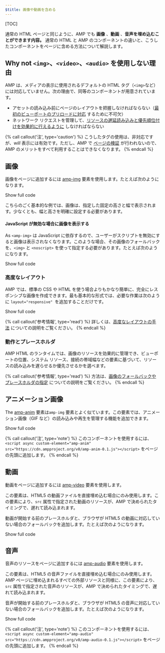```yaml
---
$title: 画像や動画を含める
---
```


[TOC]

通常の HTML ページと同じように、AMP でも **画像** 、**動画** 、**音声を埋め込むことができます内容。** 通常の HTML と AMP のコンポーネントの違いと、こうしたコンポーネントをページに含める方法について解説します。

##  Why not `<img>`、`<video>`、`<audio>` を使用しない理由

AMP は、メディアの表示に使用されるデフォルトの HTML タグ（`<img>`など）には対応していません。次の理由で、同等のコンポーネントが用意されています。

*  アセットの読み込み前にページのレイアウトを把握しなければならない（[最初のビューポートのプリロードに対応](/ja/learn/about-how/#size-all-resources-statically) するために不可欠）
*  ネットワーク リクエストを管理して、[リソースの遅延読み込みと優先順位付けを効果的に行えるように](/ja/learn/about-how/#prioritize-resource-loading) しなければならない

{% call callout('注', type='caution') %}
こうしたタグの使用は、非対応ですが、*will* 表示には有効です。ただし、AMP で [ページの検証](/ja/docs/fundamentals/validate.html) が行われないので、AMP のメリットをすべて利用することはできなくなります。
{% endcall %}

## 画像

画像をページに追加するには [amp-img](/ja/docs/reference/components/amp-img.html) 要素を使用します。たとえば次のようになります。

<!--embedded example - fixed size image -->
<div>
<amp-iframe height="174"
            layout="fixed-height"
            sandbox="allow-scripts allow-forms allow-same-origin"
            resizable
            src="https://ampproject-b5f4c.firebaseapp.com/examples/ampimg.fixed.embed.html">
  <div overflow tabindex="0" role="button" aria-label="Show more">Show full code</div>
  <div placeholder></div> 
</amp-iframe>
</div>

こちらのごく基本的な例では、画像は、指定した固定の高さと幅で表示されます。少なくとも、幅と高さを明確に設定する必要があります。

#### JavaScript が無効な場合に画像を表示する

As `<amp-img>` は JavaScript に依存するので、ユーザーがスクリプトを無効にすると画像は表示されなくなります。このような場合、その画像のフォールバックを、`<img>` と `<noscript>` を使って指定する必要があります。たとえば次のようになります。

<!--embedded example - img with noscript -->
<div>
<amp-iframe height="215"
            layout="fixed-height"
            sandbox="allow-scripts allow-forms allow-same-origin"
            resizable
            src="https://ampproject-b5f4c.firebaseapp.com/examples/ampimg.noscript.embed.html">
  <div overflow tabindex="0" role="button" aria-label="Show more">Show full code</div>
  <div placeholder></div> 
</amp-iframe>
</div>

### 高度なレイアウト

 AMP では、標準の CSS や HTML を使う場合よりもかなり簡単に、完全にレスポンシブな画像を作成できます。最も基本的な形式では、必要な作業は次のように `layout="responsive" `を追加することだけです。

<!--embedded example - basic responsive image -->
<div>
<amp-iframe height="193"
            layout="fixed-height"
            sandbox="allow-scripts allow-forms allow-same-origin"
            resizable
            src="https://ampproject-b5f4c.firebaseapp.com/examples/ampimg.basic.embed.html">
  <div overflow tabindex="0" role="button" aria-label="Show more">Show full code</div>
  <div placeholder></div> 
</amp-iframe>
</div>

{% call callout('参考情報', type='read') %}
詳しくは、[高度なレイアウトの手法](/ja/docs/design/responsive/control_layout.html) についての説明をご覧ください。
{% endcall %}

### 動作とプレースホルダ

AMP HTML のランタイムでは、画像のリソースを効果的に管理でき、ビューポートの位置、システム リソース、接続の帯域幅などの要素に基づいて、リソースの読み込みを遅らせるか優先させるかを選べます。

{% call callout('参考情報', type='read') %}
方法は、[画像のフォールバックやプレースホルダの指定](/ja/docs/design/responsive/placeholders.html) についての説明をご覧ください。
{% endcall %}

## アニメーション画像

The [amp-anim](/ja/docs/reference/components/amp-anim.html) 要素は`amp-img` 要素とよく似ています。この要素では、アニメーション画像（GIF など）の読み込みや再生を管理する機能を追加できます。

<!--embedded amp-anim basic example -->
<div>
<amp-iframe height="253"
            layout="fixed-height"
            sandbox="allow-scripts allow-forms allow-same-origin"
            resizable
            src="https://ampproject-b5f4c.firebaseapp.com/examples/ampanim.basic.embed.html">
  <div overflow tabindex="0" role="button" aria-label="Show more">Show full code</div>
  <div placeholder></div> 
</amp-iframe>
</div>

{% call callout('注', type='note') %}
このコンポーネントを使用するには、`<script async custom-element="amp-anim" src="https://cdn.ampproject.org/v0/amp-anim-0.1.js"></script>` をページの先頭に追加します。
{% endcall %}

## 動画

動画をページに追加するには [amp-video](/ja/docs/reference/components/amp-video.html) 要素を使用します。

この要素は、HTML5 の動画ファイルを直接埋め込む場合にのみ使用します。この要素により、`src` 属性で指定された動画のリソースが、AMP で決められたタイミングで、遅れて読み込まれます。

動画が開始する前のプレースホルダと、ブラウザが HTML5 の動画に対応していない場合のフォールバックを追加します。たとえば次のようになります。

<!--embedded video example  -->
<div>
<amp-iframe height="234"
            layout="fixed-height"
            sandbox="allow-scripts allow-forms allow-same-origin"
            resizable
            src="https://ampproject-b5f4c.firebaseapp.com/examples/ampvideo.fallback.embed.html">
  <div overflow tabindex="0" role="button" aria-label="Show more">Show full code</div>
  <div placeholder></div> 
</amp-iframe>
</div>

## 音声

音声のリソースをページに追加するには [amp-audio](/ja/docs/reference/components/amp-audio.html) 要素を使用します。

この要素は、HTML5 の音声ファイルを直接埋め込む場合にのみ使用します。AMP ページに埋め込まれるすべての外部リソースと同様に、この要素により、`src` 属性で指定された音声のリソースが、AMP で決められたタイミングで、遅れて読み込まれます。

音声が開始する前のプレースホルダと、ブラウザが HTML5 の音声に対応していない場合のフォールバックを追加します。たとえば次のようになります。

<!--embedded audio example  -->
<div>
<amp-iframe height="314"
            layout="fixed-height"
            sandbox="allow-scripts allow-forms allow-same-origin"
            resizable
            src="https://ampproject-b5f4c.firebaseapp.com/examples/ampaudio.basic.embed.html">
  <div overflow tabindex="0" role="button" aria-label="Show more">Show full code</div>
  <div placeholder></div> 
</amp-iframe>
</div>

{% call callout('注', type='note') %}
このコンポーネントを使用するには、`<script async custom-element="amp-audio" src="https://cdn.ampproject.org/v0/amp-audio-0.1.js"></script>` をページの先頭に追加します。
{% endcall %}
